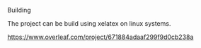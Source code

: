 Building

The project can be build using xelatex on linux systems.

https://www.overleaf.com/project/671884adaaf299f9d0cb238a
